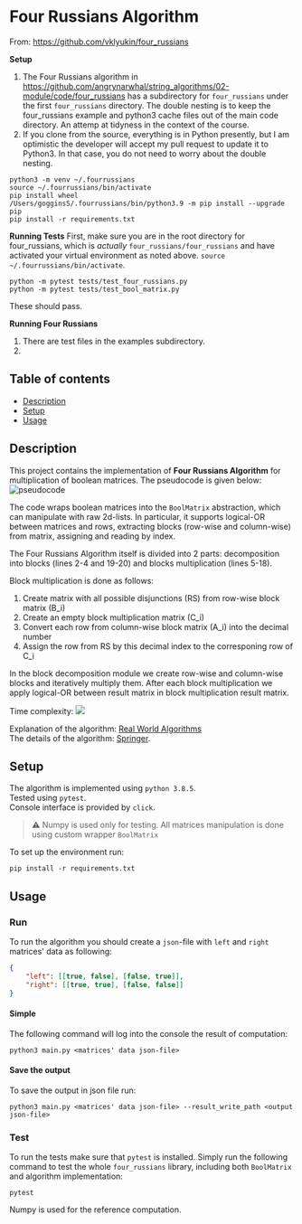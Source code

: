 # Four Russians Algorithm

From: https://github.com/vklyukin/four_russians 

**Setup**
1. The Four Russians algorithm in https://github.com/angrynarwhal/string_algorithms/02-module/code/four_russians has a subdirectory for `four_russians` under the first `four_russians` directory. The double nesting is to keep the four_russians example and python3 cache files out of the main code directory. An attemp at tidyness in the context of the course. 
2. If you clone from the source, everything is in Python presently, but I am optimistic the developer will accept my pull request to update it to Python3. In that case, you do not need to worry about the double nesting. 
```
python3 -m venv ~/.fourrussians
source ~/.fourrussians/bin/activate
pip install wheel
/Users/gogginsS/.fourrussians/bin/python3.9 -m pip install --upgrade pip
pip install -r requirements.txt
```

**Running Tests**
First, make sure you are in the root directory for four_russians, which is *actually* `four_russians/four_russians` and have activated your virtual environment as noted above. `source ~/.fourrussians/bin/activate`. 

```
python -m pytest tests/test_four_russians.py
python -m pytest tests/test_bool_matrix.py
```

These should pass. 

**Running Four Russians**
1. There are test files in the examples subdirectory.
2. 

## Table of contents
* [Description](#description)
* [Setup](#setup)
* [Usage](#usage)

## Description
This project contains the implementation of **Four Russians Algorithm** for multiplication of boolean matrices.
The pseudocode is given below:
![pseudocode](https://louridas.github.io/rwa/assignments/four-russians/four_russians_algorithm.png)

The code wraps boolean matrices into the `BoolMatrix` abstraction, which can manipulate with raw 2d-lists. In particular, it supports logical-OR between matrices and rows, extracting blocks (row-wise and column-wise) from matrix, assigning and reading by index.

The Four Russians Algorithm itself is divided into 2 parts: decomposition into blocks (lines 2-4 and 19-20) and blocks multiplication (lines 5-18).

Block multiplication is done as follows:
1. Create matrix with all possible disjunctions (RS) from row-wise block matrix (B_i)
2. Create an empty block multiplication matrix (C_i)
3. Convert each row from column-wise block matrix (A_i) into the decimal number
4. Assign the row from RS by this decimal index to the corresponing row of C_i

In the block decomposition module we create row-wise and column-wise blocks and iteratively multiply them. After each block multiplication we apply logical-OR between result matrix in block multiplication result matrix.


Time complexity: <img src="https://render.githubusercontent.com/render/math?math=O(\frac{n^3}{log(n)})">

Explanation of the algorithm: [Real World Algorithms](https://louridas.github.io/rwa/assignments/four-russians/)  
The details of the algorithm: [Springer](https://link.springer.com/content/pdf/10.1007%2F978-0-387-88757-9_9.pdf).

## Setup
The algorithm is implemented using `python 3.8.5`.  
Tested using `pytest`.  
Console interface is provided by `click`.

> :warning: Numpy is used only for testing. All matrices manipulation is done using custom wrapper `BoolMatrix`


To set up the environment run:
```
pip install -r requirements.txt
```

## Usage

### Run

To run the algorithm you should create a `json`-file with `left` and `right` matrices' data as following:
```json
{
    "left": [[true, false], [false, true]],
    "right": [[true, true], [false, false]]
}
```

#### Simple
The following command will log into the console the result of computation:
```
python3 main.py <matrices' data json-file>
```

#### Save the output
To save the output in json file run:
```
python3 main.py <matrices' data json-file> --result_write_path <output json-file>
```

### Test
To run the tests make sure that `pytest` is installed.
Simply run the following command to test the whole `four_russians` library, including both `BoolMatrix` and algorithm implementation:
```
pytest
```

Numpy is used for the reference computation.
